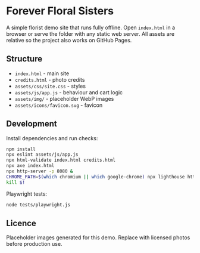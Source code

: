 # Forever Floral Sisters

A simple florist demo site that runs fully offline. Open `index.html` in a browser or serve the folder with any static web server. All assets are relative so the project also works on GitHub Pages.

## Structure

- `index.html` - main site
- `credits.html` - photo credits
- `assets/css/site.css` - styles
- `assets/js/app.js` - behaviour and cart logic
- `assets/img/` - placeholder WebP images
- `assets/icons/favicon.svg` - favicon

## Development

Install dependencies and run checks:

```bash
npm install
npx eslint assets/js/app.js
npx html-validate index.html credits.html
npx axe index.html
npx http-server -p 8080 &
CHROME_PATH=$(which chromium || which google-chrome) npx lighthouse http://localhost:8080/index.html --quiet
kill $!
```

Playwright tests:

```bash
node tests/playwright.js
```

## Licence

Placeholder images generated for this demo. Replace with licensed photos before production use.

